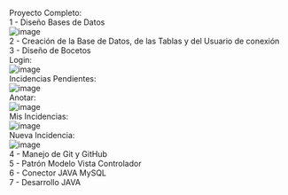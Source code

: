Proyecto Completo:<br/>
1 - Diseño Bases de Datos<br/>
![image](https://github.com/jorgeeemilio/GestionIncidencias/assets/29655279/d248cbdd-1e87-4157-8612-968d86cdb228)
<br/>
2 - Creación  de la Base de Datos, de las Tablas y del Usuario de conexión<br/>
3 - Diseño de Bocetos<br/>
Login:<br/>
![image](https://github.com/jorgeeemilio/GestionIncidencias/assets/29655279/51fa3b89-465c-4dd2-97e1-29772e7e055c)
<br/>
Incidencias Pendientes:<br/>
![image](https://github.com/jorgeeemilio/GestionIncidencias/assets/29655279/0ce00742-6d65-4eae-8260-059e5b78253e)
<br/>
Anotar:<br/>
![image](https://github.com/jorgeeemilio/GestionIncidencias/assets/29655279/2d792961-866f-4030-b73e-12484da337c9)
<br/>
Mis Incidencias:<br/>
![image](https://github.com/jorgeeemilio/GestionIncidencias/assets/29655279/6348ec3f-7c61-42c1-9a39-1615b31b3d97)
<br/>
Nueva Incidencia:<br/>
![image](https://github.com/jorgeeemilio/GestionIncidencias/assets/29655279/33dabc03-beb3-4a46-bb98-115d5a25312a)
<br/>
4 - Manejo de Git y GitHub<br/>
5 - Patrón Modelo Vista Controlador<br/>
6 - Conector JAVA MySQL<br/>
7 - Desarrollo JAVA<br/>
